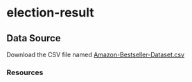 # election-result

## Data Source




Download the CSV file named [Amazon-Bestseller-Dataset.csv](all-dataset) 
### Resources
